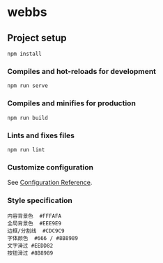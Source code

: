 # webbs

## Project setup
```
npm install
```

### Compiles and hot-reloads for development
```
npm run serve
```

### Compiles and minifies for production
```
npm run build
```

### Lints and fixes files
```
npm run lint
```

### Customize configuration
See [Configuration Reference](https://cli.vuejs.org/config/).

### Style specification
```
内容背景色  #FFFAFA
全局背景色  #EEE9E9
边框/分割线  #CDC9C9
字体颜色  #666 / #8B8989
文字滑过 #EEDD82
按钮滑过 #8B8989
```


